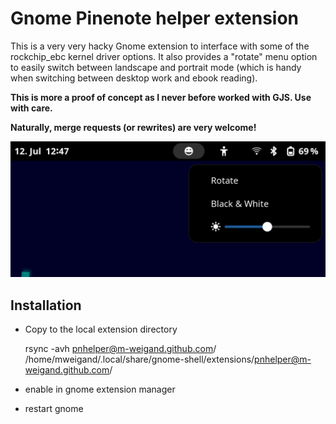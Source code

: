 # Gnome Pinenote helper extension

This is a very very hacky Gnome extension to interface with some of the
rockchip_ebc kernel driver options. It also provides a "rotate" menu option to
easily switch between landscape and portrait mode (which is handy when
switching between desktop work and ebook reading).

**This is more a proof of concept as I never before worked with GJS. Use with
care.**

**Naturally, merge requests (or rewrites) are very welcome!**

![screenshot](screenshot.png)

## Installation

* Copy to the local extension directory

	rsync -avh pnhelper@m-weigand.github.com/ /home/mweigand/.local/share/gnome-shell/extensions/pnhelper@m-weigand.github.com/

* enable in gnome extension manager
* restart gnome

